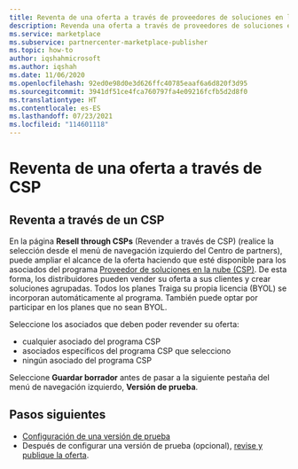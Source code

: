 ```yaml
---
title: Reventa de una oferta a través de proveedores de soluciones en la nube (CSP) en Azure Marketplace
description: Revenda una oferta a través de proveedores de soluciones en la nube (CSP) en Azure Marketplace.
ms.service: marketplace
ms.subservice: partnercenter-marketplace-publisher
ms.topic: how-to
author: iqshahmicrosoft
ms.author: iqshah
ms.date: 11/06/2020
ms.openlocfilehash: 92ed0e98d0e3d626ffc40785eaaf6a6d820f3d95
ms.sourcegitcommit: 3941df51ce4fca760797fa4e09216fcfb5d2d8f0
ms.translationtype: HT
ms.contentlocale: es-ES
ms.lasthandoff: 07/23/2021
ms.locfileid: "114601118"
---
```

# <a name="resell-your-offer-through-csp"></a>Reventa de una oferta a través de CSP

## <a name="resell-through-csp"></a>Reventa a través de un CSP

En la página **Resell through CSPs** (Revender a través de CSP) (realice la selección desde el menú de navegación izquierdo del Centro de partners), puede ampliar el alcance de la oferta haciendo que esté disponible para los asociados del programa [Proveedor de soluciones en la nube (CSP)](https://azure.microsoft.com/offers/ms-azr-0145p/). De esta forma, los distribuidores pueden vender su oferta a sus clientes y crear soluciones agrupadas. Todos los planes Traiga su propia licencia (BYOL) se incorporan automáticamente al programa. También puede optar por participar en los planes que no sean BYOL.

Seleccione los asociados que deben poder revender su oferta:

- cualquier asociado del programa CSP
- asociados específicos del programa CSP que selecciono
- ningún asociado del programa CSP

Seleccione **Guardar borrador** antes de pasar a la siguiente pestaña del menú de navegación izquierdo, **Versión de prueba**.

## <a name="next-steps"></a>Pasos siguientes

- [Configuración de una versión de prueba](azure-resource-manager-test-drive.md)
- Después de configurar una versión de prueba (opcional), [revise y publique la oferta](review-publish-offer.md).
